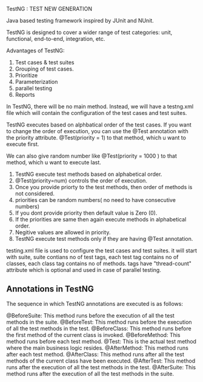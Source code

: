 TestNG : TEST NEW GENERATION

Java based testing framework inspired by JUnit and NUnit.

TestNG is designed to cover a wider range of test categories: unit, functional, end-to-end, integration, etc.

Advantages of TestNG:
1) Test cases & test suites
2) Grouping of test cases.
3) Prioritize
4) Parameterization
5) parallel testing
6) Reports

In TestNG, there will be no main method. Instead, we will have a testng.xml file which will contain the configuration of the test cases and test suites.

TestNG executes based on alphbatical order of the test cases. If you want to change the order of execution, you can use the @Test annotation with the priority attribute.
@Test(priority = 1) to that method, which u want to execute first.

We can also give random number like @Test(priority = 1000  ) to that method, which u want to execute last.

1) TestNG execute test methods based on alphabetical order.
2) @Test(priority=num) controls the order of execution.
3) Once you provide priorty to the test methods, then order of methods is not considered.
4) priorities can be random numbers( no need to have consecutive numbers)
5) If you dont provide priority then default value is Zero (0).
6) If the priorities are same then again execute methods in alphabetical order.
7) Negitive values are allowed in priority.
8) TestNG execute test methods only if they are having @Test annotation.

testing.xml file is used to configure the test cases and test suites.
<suite> it will start with suite, suite contians no of test 
<test> tags, each test tag contains no of classes, each class tag contains no of methods. <test> tags have "thread-count" attribute which is optional and used in case of parallel testing.

Annotations in TestNG
---------------------
The sequence in which TestNG annotations are executed is as follows:

@BeforeSuite: This method runs before the execution of all the test methods in the suite.
@BeforeTest: This method runs before the execution of all the test methods in the test.
@BeforeClass: This method runs before the first method of the current class is invoked.
@BeforeMethod: This method runs before each test method.
@Test: This is the actual test method where the main business logic resides.
@AfterMethod: This method runs after each test method.
@AfterClass: This method runs after all the test methods of the current class have been executed.
@AfterTest: This method runs after the execution of all the test methods in the test.
@AfterSuite: This method runs after the execution of all the test methods in the suite.